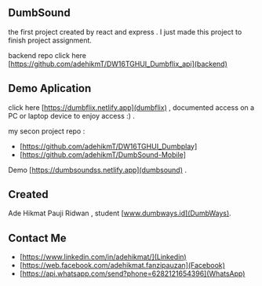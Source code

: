 ## DumbSound

the first project created by react and express . I just made this project to finish project assignment.

backend repo click here [https://github.com/adehikmT/DW16TGHUI_Dumbflix_api](backend)

## Demo Aplication

click here [https://dumbflix.netlify.app](dumbflix) , documented access on a PC or laptop device to enjoy access :) . 

my secon project repo :
+ [https://github.com/adehikmT/DW16TGHUI_Dumbplay]
+ [https://github.com/adehikmT/DumbSound-Mobile]

Demo [https://dumbsoundss.netlify.app](dumbsound) .


## Created

Ade Hikmat Pauji Ridwan , student [www.dumbways.id](DumbWays).

## Contact Me

+ [https://www.linkedin.com/in/adehikmat/](Linkedin)
+ [https://web.facebook.com/adehikmat.fanzipauzan](Facebook)
+ [https://api.whatsapp.com/send?phone=6282121654396](WhatsApp)
